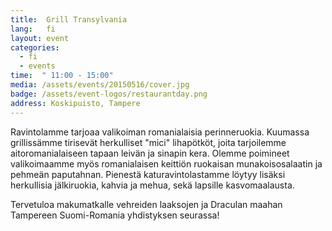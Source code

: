 ```yaml
---
title:  Grill Transylvania
lang:   fi
layout: event
categories:
  - fi
  - events
time:  " 11:00 - 15:00"
media: /assets/events/20150516/cover.jpg
badge: /assets/event-logos/restaurantday.png
address: Koskipuisto, Tampere
---
```


Ravintolamme tarjoaa valikoiman romanialaisia perinneruokia. Kuumassa grillissämme tirisevät herkulliset "mici" lihapötköt, joita tarjoilemme aitoromanialaiseen tapaan leivän ja sinapin kera. Olemme poimineet valikoimaamme myös romanialaisen keittiön ruokaisan munakoisosalaatin ja pehmeän paputahnan. Pienestä katuravintolastamme löytyy lisäksi herkullisia jälkiruokia, kahvia ja mehua, sekä lapsille kasvomaalausta.

Tervetuloa makumatkalle vehreiden laaksojen ja Draculan maahan Tampereen Suomi-Romania yhdistyksen seurassa!
